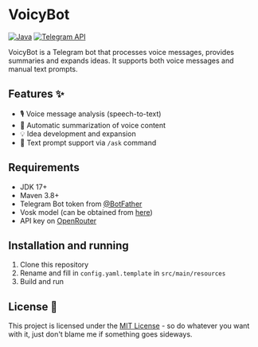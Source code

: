 # VoicyBot
[![Java](https://img.shields.io/badge/Java-17+-blue.svg)](https://java.com)
[![Telegram API](https://img.shields.io/badge/Telegram%20Bot%20API-9.0-lightblue.svg)](https://core.telegram.org/bots/api)

VoicyBot is a Telegram bot that processes voice messages, provides summaries and expands ideas. It supports both voice messages and manual text prompts.

## Features ✨

- 🎙️ Voice message analysis (speech-to-text)
- 📝 Automatic summarization of voice content
- 💡 Idea development and expansion
- 📌 Text prompt support via `/ask` command

## Requirements
- JDK 17+
- Maven 3.8+
- Telegram Bot token from [@BotFather](https://t.me/BotFather)
- Vosk model (can be obtained from [here](https://github.com/alphacep/vosk-space/blob/master/models.md))
- API key on [OpenRouter](https://openrouter.ai)

## Installation and running
1. Clone this repository
2. Rename and fill in `config.yaml.template` in `src/main/resources`
3. Build and run

## License 📄
This project is licensed under the [MIT License](LICENSE) - so do whatever you want with it, just don't blame me if something goes sideways.
